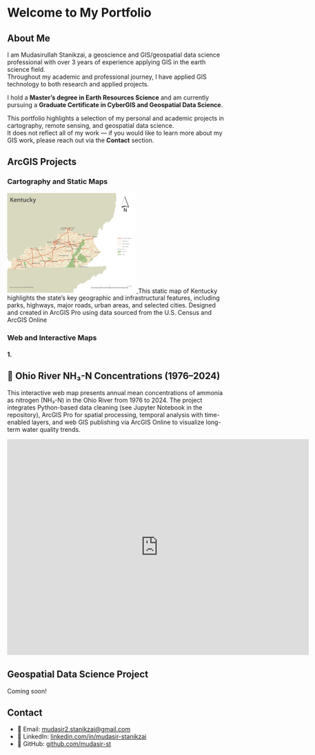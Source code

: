 # Welcome to My Portfolio 

## About Me

I am Mudasirullah Stanikzai, a geoscience and GIS/geospatial data science professional with over 3 years of experience applying GIS in the earth science field.  
Throughout my academic and professional journey, I have applied GIS technology to both research and applied projects.  

I hold a **Master’s degree in Earth Resources Science** and am currently pursuing a **Graduate Certificate in CyberGIS and Geospatial Data Science**.  

This portfolio highlights a selection of my personal and academic projects in cartography, remote sensing, and geospatial data science.  
It does not reflect all of my work — if you would like to learn more about my GIS work, please reach out via the **Contact** section.  

## ArcGIS Projects

### Cartography and Static Maps
<a href="assets/img/Kentucky_Static_Map.jpg" target="_blank">
  <img src="assets/img/Kentucky_Static_Map.jpg" alt="Kentucky Static Map" width="300">
</a>
This static map of Kentucky highlights the state’s key geographic and infrastructural features, including parks, highways, major roads, urban areas, and selected cities. Designed and created in ArcGIS Pro using data sourced from the U.S. Census and ArcGIS Online

### Web and Interactive Maps
 #### 1. <h2>📍 Ohio River NH₃-N Concentrations (1976–2024)</h2>
 
This interactive web map presents annual mean concentrations of ammonia as nitrogen (NH₃-N) in the Ohio River from 1976 to 2024. The project integrates Python-based data cleaning (see Jupyter Notebook in the repository), ArcGIS Pro for spatial processing, temporal analysis with time-enabled layers, and web GIS publishing via ArcGIS Online to visualize long-term water quality trends.
<iframe 
  src="https://univofillinois.maps.arcgis.com/apps/mapviewer/index.html?webmap=2fff2b5c34ba475aac118e481e43f316" 
  width="700" 
  height="500" 
  frameborder="0" 
  style="border:0;" 
  allowfullscreen>
</iframe>




## Geospatial Data Science Project

Coming soon!



## Contact
- 📩 Email: [mudasir2.stanikzai@gmail.com](mailto:mudasir2.stanikzai@gmail.com)  
- 🔗 LinkedIn: [linkedin.com/in/mudasir-stanikzai](https://linkedin.com/in/mudasir-stanikzai)  
- 🐙 GitHub: [github.com/mudasir-st](https://github.com/mudasir-st)

